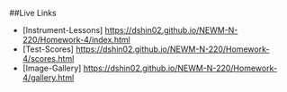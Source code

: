 ##Live Links

- [Instrument-Lessons] https://dshin02.github.io/NEWM-N-220/Homework-4/index.html
- [Test-Scores] https://dshin02.github.io/NEWM-N-220/Homework-4/scores.html
- [Image-Gallery] https://dshin02.github.io/NEWM-N-220/Homework-4/gallery.html
